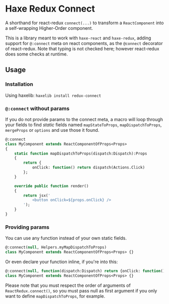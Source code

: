 # Haxe Redux Connect

A shorthand for react-redux `connect(...)` to transform a `ReactComponent` into a self-wrapping Higher-Order component.

This is a library meant to work with `haxe-react` and `haxe-redux`, adding support for `@:connect` meta on react components, as the `@connect` decorator of react-redux.
Note that typing is not checked here; however react-redux does some checks at runtime.

## Usage

### Installation

Using haxelib:
`haxelib install redux-connect`

### `@:connect` without params

If you do not provide params to the connect meta, a macro will loop through your fields to find *static* fields named `mapStateToProps`, `mapDispatchToProps`, `mergeProps` or `options` and use those it found.

```haxe
@:connect
class MyComponent extends ReactComponentOfProps<Props>
{
	static function mapDispatchToProps(dispatch:Dispatch):Props
	{
		return {
			onClick: function() return dispatch(Actions.Click)
		};
	}

	override public function render()
	{
		return jsx('
			<button onClick=${props.onClick} />
		');
	}
}
```

### Providing params

You can use any function instead of your own static fields.

```haxe
@:connect(null, Helpers.myMapDispatchToProps)
class MyComponent extends ReactComponentOfProps<Props> {}
```

Or even declare your function inline, if you're into this:

```haxe
@:connect(null, function(dispatch:Dispatch) return {onClick: function() return dispatch(Actions.Click))
class MyComponent extends ReactComponentOfProps<Props> {}
```

Please note that you must respect the order of arguments of `ReactRedux.connect()`, so you must pass null as first argument if you only want to define `mapDispatchToProps`, for example.

